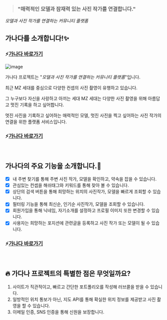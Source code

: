 > ### "매력적인 모델과 잠재력 있는 사진 작가를 연결합니다."

_모델과 사진 작가를 연결하는 커뮤니티 플랫폼_

## 가나다를 소개합니다!:sparkles:

### :zap:[가나다 바로가기](https://github.com/codestates/ganada)

![image](https://user-images.githubusercontent.com/75208878/164990745-70bc08ee-d7a7-472e-be1e-dc8e5db4849f.png)

가나다 프로젝트는 "_모델과 사진 작가를 연결하는 커뮤니티 플랫폼_"입니다.

최근 MZ 세대를 중심으로 다양한 컨셉의 사진 촬영이 유행하고 있습니다.

그 누구보다 자신을 사랑하고 아끼는 세대 MZ 세대는 다양한 사진 촬영을 위해 아름답고 멋진 기록을 하고 싶어합니다.

멋진 사진을 기록하고 싶어하는 매력적인 모델, 멋진 사진을 찍고 싶어하는 사진 작가의 연결을 위한 플랫폼 서비스입니다.

### :zap:[가나다 바로가기](https://github.com/codestates/ganada)

<br/>

## 가나다의 주요 기능을 소개합니다.:tada:

- [x] 내 주변 찾기를 통해 주변 사진 작가, 모델을 확인하고, 약속을 잡을 수 있습니다.
- [x] 관심있는 컨셉을 해쉬태그와 키워드를 통해 찾아 볼 수 있습니다.
- [x] 상단의 검색 버튼을 통해 희망하는 위치의 사진작가, 모델을 빠르게 조회할 수 있습니다.
- [x] 필터링 기능을 통해 최신순, 인기순 사진작가, 모델을 조회할 수 있습니다.
- [x] 회원가입을 통해 닉네임, 자기소개를 설정하고 프로필 이미지 또한 변경할 수 있습니다.
- [x] 사용자는 희망하는 포지션에 관련글을 등록하고 사진 작가 또는 모델이 될 수 있습니다.

### :zap:[가나다 바로가기](https://github.com/codestates/ganada)

<br/>

## :fire: 가다나 프로젝트의 특별한 점은 무엇일까요?

1. 사이트가 직관적이고, 빠르고 간단한 포트폴리오를 작성해 러브콜을 받을 수 있습니다.
2. 일방적인 위치 통보가 아닌, 지도 API를 통해 확실한 위치 정보를 제공받고 사진 촬영을 할 수 있습니다.
3. 이메일 인증, SNS 인증을 통해 신원을 보장합니다.
